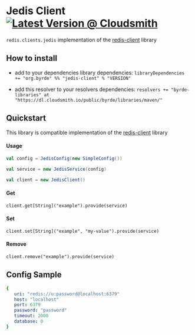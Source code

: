 # Jedis Client [![Latest Version @ Cloudsmith](https://api-prd.cloudsmith.io/badges/version/byrde/libraries/maven/jedis-client_2.13/latest/x/?render=true)](https://cloudsmith.io/~byrde/repos/libraries/packages/detail/maven/jedis-client_2.13/latest/)

`redis.clients.jedis` implementation of the [redis-client](https://github.com/Byrde/commons/tree/master/redis-client) library

## How to install

* add to your dependencies library dependencies:
```libraryDependencies += "org.byrde" %% "jedis-client" % "VERSION"```

* add this resolver to your resolvers dependencies:
```resolvers += "byrde-libraries" at "https://dl.cloudsmith.io/public/byrde/libraries/maven/"```

## Quickstart
This library is compatible implementation of the [redis-client](https://github.com/Byrde/commons/tree/master/redis-client) library

#### Usage
```scala
val config = JedisConfig(new SimpleConfig())

val service = new JedisService(config)

val client = new JedisClient()
```

#### Get
```
client.get[String]("example").provide(service)
```

#### Set
```
client.set[String]("example", "my-value").provide(service)
```

#### Remove
```
client.remove("example").provide(service)
```

## Config Sample
```yaml
{
   uri: "redis://u:password@localhost:6379"
   host: "localhost"
   port: 6379
   password: "password"
   timeout: 2000
   database: 0
}
```